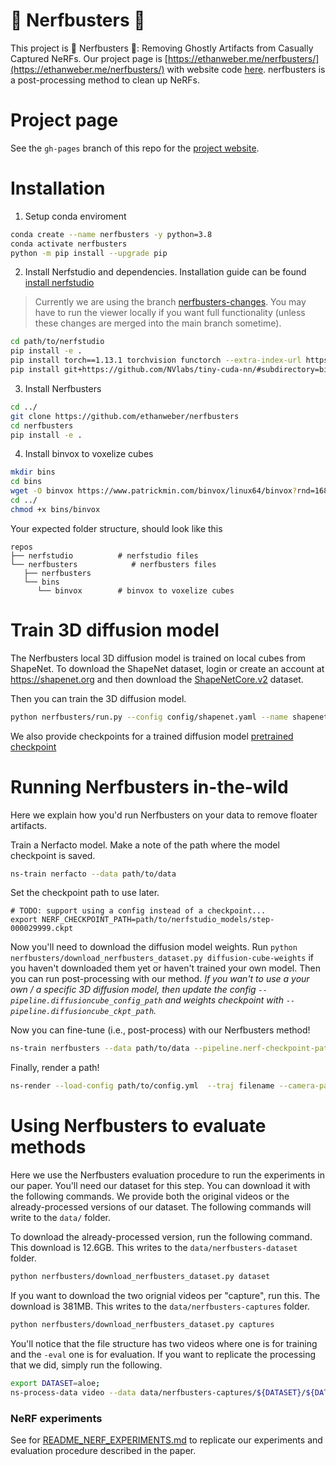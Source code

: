 # 👻 Nerfbusters 🧹

This project is 👻 Nerfbusters 🧹: Removing Ghostly Artifacts from Casually Captured NeRFs. Our project page is [https://ethanweber.me/nerfbusters/](https://ethanweber.me/nerfbusters/) with website code [here](https://github.com/ethanweber/nerfbusters/). nerfbusters is a post-processing method to clean up NeRFs.

# Project page


See the `gh-pages` branch of this repo for the [project website](https://ethanweber.me/nerfbusters/).

# Installation

1) Setup conda enviroment

```bash
conda create --name nerfbusters -y python=3.8
conda activate nerfbusters
python -m pip install --upgrade pip
```

2) Install Nerfstudio and dependencies. Installation guide can be found [install nerfstudio](https://docs.nerf.studio/en/latest/quickstart/installation.html)

> Currently we are using the branch [nerfbusters-changes](https://github.com/nerfstudio-project/nerfstudio/tree/nerfbusters-changes). You may have to run the viewer locally if you want full functionality (unless these changes are merged into the main branch sometime).

```bash
cd path/to/nerfstudio
pip install -e .
pip install torch==1.13.1 torchvision functorch --extra-index-url https://download.pytorch.org/whl/cu117
pip install git+https://github.com/NVlabs/tiny-cuda-nn/#subdirectory=bindings/torch
```

3) Install Nerfbusters

```bash
cd ../
git clone https://github.com/ethanweber/nerfbusters
cd nerfbusters
pip install -e .
```

4) Install binvox to voxelize cubes

```bash
mkdir bins
cd bins
wget -O binvox https://www.patrickmin.com/binvox/linux64/binvox?rnd=16811490753710
cd ../
chmod +x bins/binvox
```

Your expected folder structure, should look like this

    repos
    ├── nerfstudio          # nerfstudio files
    └── nerfbusters            # nerfbusters files 
       ├── nerfbusters
       └── bins
          └── binvox        # binvox to voxelize cubes

# Train 3D diffusion model

The Nerfbusters local 3D diffusion model is trained on local cubes from ShapeNet. To download the ShapeNet dataset, login or create an account at https://shapenet.org and then download the [ShapeNetCore.v2](https://shapenet.cs.stanford.edu/shapenet/obj-zip/ShapeNetCore.v2.zip) dataset.

Then you can train the 3D diffusion model.

```bash
python nerfbusters/run.py --config config/shapenet.yaml --name shapenet-experiment
```

We also provide checkpoints for a trained diffusion model [pretrained checkpoint](https://data.nerf.studio/nerfbusters-diffusion-cube-weights.ckpt)

# Running Nerfbusters in-the-wild

Here we explain how you'd run Nerfbusters on your data to remove floater artifacts.

Train a Nerfacto model. Make a note of the path where the model checkpoint is saved.

```bash
ns-train nerfacto --data path/to/data
```

Set the checkpoint path to use later.

```
# TODO: support using a config instead of a checkpoint...
export NERF_CHECKPOINT_PATH=path/to/nerfstudio_models/step-000029999.ckpt
```

Now you'll need to download the diffusion model weights. Run `python nerfbusters/download_nerfbusters_dataset.py diffusion-cube-weights` if you haven't downloaded them yet or haven't trained your own model. Then you can run post-processing with our method. *If you wan't to use a your own / a specific 3D diffusion model, then update the config `--pipeline.diffusioncube_config_path` and weights checkpoint with `--pipeline.diffusioncube_ckpt_path`.*

Now you can fine-tune (i.e., post-process) with our Nerfbusters method!

```bash
ns-train nerfbusters --data path/to/data --pipeline.nerf-checkpoint-path $NERF_CHECKPOINT_PATH nerfstudio-data --eval-mode train-split-fraction
```

Finally, render a path!

```bash
ns-render --load-config path/to/config.yml  --traj filename --camera-path-filename path/to/camera-path.json --output-path renders/my-render.mp4
```

# Using Nerfbusters to evaluate methods

Here we use the Nerfbusters evaluation procedure to run the experiments in our paper. You'll need our dataset for this step. You can download it with the following commands. We provide both the original videos or the already-processed versions of our dataset. The following commands will write to the `data/` folder.

To download the already-processed version, run the following command. This download is 12.6GB. This writes to the `data/nerfbusters-dataset` folder.

```bash
python nerfbusters/download_nerfbusters_dataset.py dataset
```

If you want to download the two orignial videos per "capture", run this. The download is 381MB. This writes to the `data/nerfbusters-captures` folder.

```bash
python nerfbusters/download_nerfbusters_dataset.py captures
```

You'll notice that the file structure has two videos where one is for training and the `-eval` one is for evaluation. If you want to replicate the processing that we did, simply run the following.

```bash
export DATASET=aloe;
ns-process-data video --data data/nerfbusters-captures/${DATASET}/${DATASET}.mp4 data/nerfbusters-captures/${DATASET}/${DATASET}-eval.mp4 --output-dir data/nerfbusters-processed-data/${DATASET} --num-frames-target 300;
```

### NeRF experiments

See for [README_NERF_EXPERIMENTS.md](README_NERF_EXPERIMENTS.md) to replicate our experiments and evaluation procedure described in the paper.
